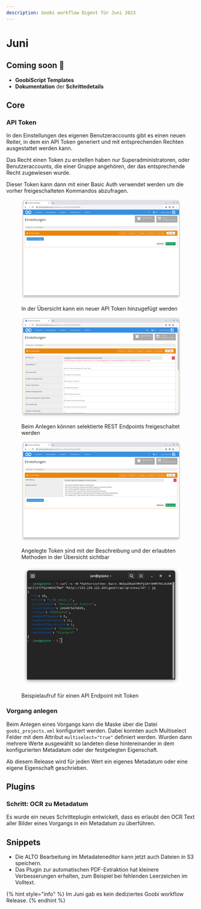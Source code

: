 ```yaml
---
description: Goobi workflow Digest für Juni 2023
---
```


# Juni

## Coming soon :rocket:

* **GoobiScript Templates**
* **Dokumentation** der **Schrittedetails**

## Core

### API Token

In den Einstellungen des eigenen Benutzeraccounts gibt es einen neuen Reiter, in dem ein API Token generiert und mit entsprechenden Rechten ausgestattet werden kann.

Das Recht einen Token zu erstellen haben nur Superadministratoren, oder Benutzeraccounts, die einer Gruppe angehören, der das entsprechende Recht zugewiesen wurde.

Dieser Token kann dann mit einer Basic Auth verwendet werden um die vorher freigeschalteten Kommandos abzufragen.

<figure><img src="../.gitbook/assets/23.06_DE_api-token_overview.png" alt=""><figcaption><p>In der Übersicht kann ein neuer API Token hinzugefügt werden</p></figcaption></figure>

<figure><img src="../.gitbook/assets/23.06_DE_api-token_setup.png" alt=""><figcaption><p>Beim Anlegen können selektierte REST Endpoints freigeschaltet werden</p></figcaption></figure>

<figure><img src="../.gitbook/assets/23.05_DE_api-token_overview-with-token.png" alt=""><figcaption><p>Angelegte Token sind mit der Beschreibung und der erlaubten Methoden in der Übersicht sichtbar</p></figcaption></figure>

<figure><img src="../.gitbook/assets/23.06_api-token_request.png" alt=""><figcaption><p>Beispielaufruf für einen API Endpoint mit Token</p></figcaption></figure>

### Vorgang anlegen

Beim Anlegen eines Vorgangs kann die Maske über die Datei `goobi_projects.xml` konfiguriert werden. Dabei konnten auch Multiselect Felder mit dem Attribut `multiselect="true"` definiert werden. Wurden dann mehrere Werte ausgewählt so landeten diese hintereinander in dem konfigurierten Metadatum oder der festgelegten Eigenschaft.

Ab diesem Release wird für jeden Wert ein eigenes Metadatum oder eine eigene Eigenschaft geschrieben.

## Plugins

### Schritt: OCR zu Metadatum

Es wurde ein neues Schritteplugin entwickelt, dass es erlaubt den OCR Text aller Bilder eines Vorgangs in ein Metadatum zu überführen.

## Snippets

* Die ALTO Bearbeitung im Metadateneditor kann jetzt auch Dateien in S3 speichern.
* Das Plugin zur automatischen PDF-Extraktion hat kleinere Verbesserungen erhalten, zum Beispiel bei fehlenden Leerzeichen im Volltext.

{% hint style="info" %}
Im Juni gab es kein dediziertes Goobi workflow Release.
{% endhint %}
